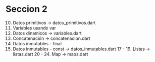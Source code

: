 # Seccion 2

10. Datos primitivos -> datos_primitivos.dart
11. Variables usando var
12. Datos dinamicos -> variables.dart
13. Concatenación -> concatenacion.dart
15. Datos inmutables - final 
16. Datos inmutables - const -> datos_inmutables.dart
17 - 19. Listas -> listas.dart
20 - 24. Map -> maps.dart
